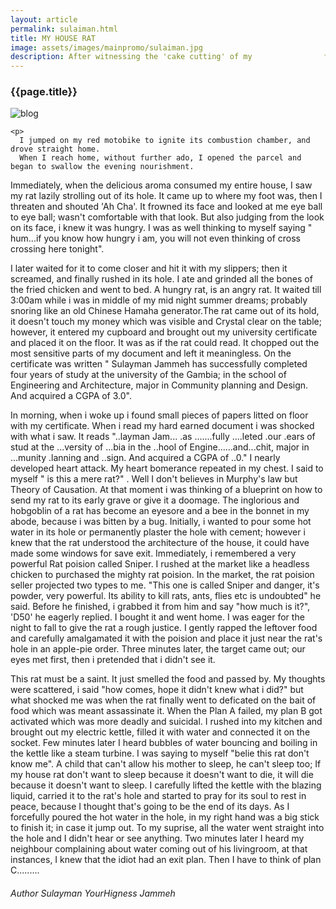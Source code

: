 ```yaml
---
layout: article
permalink: sulaiman.html
title: MY HOUSE RAT
image: assets/images/mainpromo/sulaiman.jpg
description: After witnessing the 'cake cutting' of my                friend's birthday, he fumbled a parcel in a paper bag and handed it over to me. In the parcel was the famous chicken leg and some beautifully designed snacks which were gentle placed in the foil paper. I paid a farewell and took an exit from his humble abode to mine. 
---
```


<div class="container shadow wow fadeInLeft">
	<h3>{{page.title}}</h3>
	<img class="height" src="{{page.image}}" alt="blog">

	<p>
      I jumped on my red motobike to ignite its combustion chamber, and drove straight home.
      When I reach home, without further ado, I opened the parcel and began to swallow the evening nourishment.
   </p>

   <p>
	 Immediately, when the delicious aroma  consumed my entire house, I saw my rat lazily strolling out of its hole. It came up to where my foot was, then I threaten and shouted 'Ah Cha'. It frowned its face and looked at me eye ball to eye ball;  wasn't comfortable with that look. But also judging from the look on its face, i knew it was hungry. I was as well thinking to myself saying " hum...if you know how hungry i am, you will not even thinking of cross crossing here tonight". 
	</p>
	<p>
    I later waited for it to come closer and hit it with my slippers; then it screamed, and finally rushed in its hole.
I ate and grinded all the bones of the fried chicken and went to bed. A hungry rat, is an angry rat. It waited till 3:00am while i was in middle of my mid night summer dreams; probably snoring like an old Chinese Hamaha generator.The rat came out of its hold, it doesn't touch my money which was visible and Crystal clear on the table; however, it entered my cupboard and brought out my university certificate and placed it on the floor. It was as if the rat could read. It chopped out the most sensitive parts of my document and left it meaningless. On the certificate was written " Sulayman Jammeh has successfully completed four years of study at the university of the Gambia; in the school of Engineering and Architecture, major in Community planning and Design. And acquired a CGPA of 3.0".
    </p>

  <p>
  In morning,  when i woke up i found small pieces of papers litted on floor with my certificate. When i read my hard earned document i was shocked with what i saw. It reads "..layman Jam... .as .......fully ....leted .our .ears of stud at the ...versity of ...bia in the ..hool of Engine......and...chit, major in ...munity .lanning and ..sign. And acquired a CGPA of ..0."
I nearly developed heart attack. My heart bomerance repeated in my chest. I said to myself " is this a mere rat?" .  Well I don't believes in Murphy's law but Theory of Causation. At that moment i was thinking of a blueprint on how to send my rat to its early grave or give it a doomage. The inglorious and hobgoblin of a rat has become an eyesore and a bee in the bonnet in my abode, because i was bitten by a bug. 
Initially, i wanted to pour some hot water in its hole or permanently plaster the hole with cement; however i knew that the rat understood the architecture of the house, it could have made some windows for save exit.  Immediately, i remembered a very powerful Rat poision called Sniper. I rushed at the market like a headless chicken to purchased the mighty rat poision. 
In the market, the rat poision seller projected two types to me. "This one is called Sniper and danger, it's powder, very powerful. Its ability to kill rats, ants, flies etc is undoubted" he said. Before he finished, i grabbed it from him and say "how much is it?", 'D50' he eagerly replied. I bought it and went home.
I was eager for the night to fall to give the rat a rough justice. I gently rapped the leftover food and carefully amalgamated it with the poision and place it just near the rat's hole in an apple-pie order. Three minutes later, the target came out; our eyes met first, then i pretended that i didn't see it. 
  </p>

  <p>
  This rat must be a saint. It just smelled the food and passed by. My thoughts were scattered, i said "how comes, hope it didn't knew what i did?" but what shocked me was when the rat finally went to deficated on the bait of food which was meant assassinate it. When the Plan A failed, my plan B got activated which was more deadly and suicidal. 
I rushed into my kitchen and brought out my electric kettle, filled it with water and connected it on the socket. Few minutes later I heard bubbles of water bouncing and boiling in the kettle like a steam turbine. I was saying to myself "belie this rat don't know me". A child that can't allow his mother to sleep, he can't sleep too; If my house rat don't want to sleep because it doesn't want to die, it will die because it doesn't want to sleep.
I carefully lifted the kettle with the blazing liquid, carried it to the rat's hole and started to pray for its soul to rest in peace, because I thought that's going to be the end of its days. 
As I forcefully poured the hot water in the hole, in my right hand was a big stick to finish it; in case it jump out. To my suprise, all the water  went straight into the hole and I didn't hear or see anything. Two minutes later I heard my neighbour complaining about water coming out of his livingroom, at that instances, I knew that the idiot had an exit plan. Then I have to think of plan C.........

   <h6>Author Sulayman YourHigness Jammeh </h6>
  </p>

  
</div>